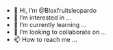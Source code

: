 - 👋 Hi, I’m @Bloxfruitsleopardo
- 👀 I’m interested in ...
- 🌱 I’m currently learning ...
- 💞️ I’m looking to collaborate on ...
- 📫 How to reach me ...

<!---
Bloxfruitsleopardo/Bloxfruitsleopardo is a ✨ special ✨ repository because its `README.md` (this file) appears on your GitHub profile.
You can click the Preview link to take a look at your changes.
--->
